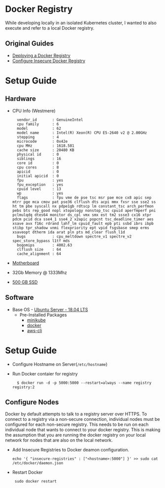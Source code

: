 # Docker Registry

While developing locally in an isolated Kubernetes cluster, I wanted to also execute and refer to a local Docker registry.  

## Original Guides

* [Deploying a Docker Registry](https://docs.docker.com/registry/deploying/)
* [Configure Insecure Docker Registry](https://github.com/Juniper/contrail-docker/wiki/Configure-docker-service-to-use-insecure-registry)

# Setup Guide

## Hardware

* CPU Info (Westmere)

        vendor_id       : GenuineIntel
        cpu family      : 6
        model           : 62
        model name      : Intel(R) Xeon(R) CPU E5-2640 v2 @ 2.00GHz
        stepping        : 4
        microcode       : 0x42e
        cpu MHz         : 1618.581
        cache size      : 20480 KB
        physical id     : 0
        siblings        : 16
        core id         : 0
        cpu cores       : 8
        apicid          : 0
        initial apicid  : 0
        fpu             : yes
        fpu_exception   : yes
        cpuid level     : 13
        wp              : yes
        flags           : fpu vme de pse tsc msr pae mce cx8 apic sep mtrr pge mca cmov pat pse36 clflush dts acpi mmx fxsr sse sse2 ss ht tm pbe syscall nx pdpe1gb rdtscp lm constant_tsc arch_perfmon pebs bts rep_good nopl xtopology nonstop_tsc cpuid aperfmperf pni pclmulqdq dtes64 monitor ds_cpl vmx smx est tm2 ssse3 cx16 xtpr pdcm pcid dca sse4_1 sse4_2 x2apic popcnt tsc_deadline_timer aes xsave avx f16c rdrand lahf_lm cpuid_fault epb pti ssbd ibrs ibpb stibp tpr_shadow vnmi flexpriority ept vpid fsgsbase smep erms xsaveopt dtherm ida arat pln pts md_clear flush_l1d
        bugs            : cpu_meltdown spectre_v1 spectre_v2 spec_store_bypass l1tf mds
        bogomips        : 4002.63
        clflush size    : 64
        cache_alignment : 64
* [Motherboard](https://www.amazon.com/dp/B0064L8UJM)
* 32Gb Memory @ 1333Mhz
* [500 GB SSD](https://www.amazon.com/dp/B0781Z7Y3S/)

## Software

* Base OS - [Ubuntu Server - 18.04 LTS](https://wiki.ubuntu.com/BionicBeaver/ReleaseNotes/18.04)
  * Pre-Installed Packages
     * [minikube](https://github.com/kubernetes/minikube)
     * [docker](https://www.docker.com/)
     * [aws-cli](https://aws.amazon.com/cli/)

# Setup Guide

* Configure Hostname on Server(`/etc/hostname`)
* Run Docker contaier for registry

        $ docker run -d -p 5000:5000 --restart=always --name registry registry:2

## Configure Nodes

Docker by default attempts to talk to a registry server over HTTPS.  To connect to a registry via a non-secure connection, individual nodes must be configured for each non-secure registry.  This needs to be run on each individual node that wants to connect to your docker registry.  This is  making the assumption that you are running the docker registry on your local network for nodes that are also on the local network.

* Add Insecure Registries to Docker deamon configuration.

      echo '{ "insecure-registries" : ["<hostname>:5000"] }' >> sudo cat /etc/docker/daemon.json

* Restart Docker 

       sudo docker restart
